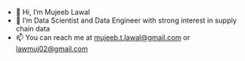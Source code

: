 - 👋 Hi, I’m Mujeeb Lawal
- 👀 I’m Data Scientist and Data Engineer with strong interest in supply chain data
- 📫 You can reach me at mujeeb.t.lawal@gmail.com or lawmuj02@gmail.com

<!---
mujeebla/mujeebla is a ✨ special ✨ repository because its `README.md` (this file) appears on your GitHub profile.
You can click the Preview link to take a look at your changes.
--->
